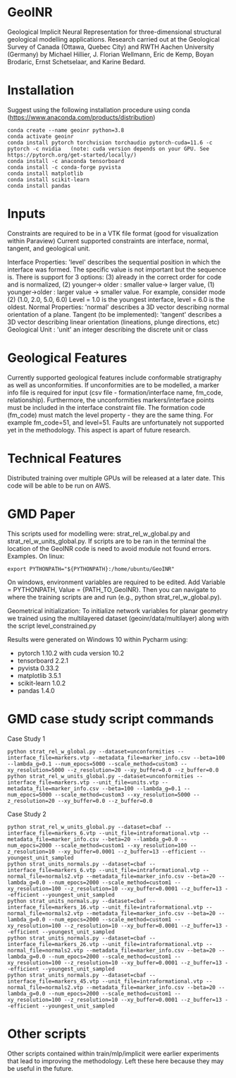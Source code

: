 # GeoINR
Geological Implicit Neural Representation for three-dimensional structural geological modelling applications.
Research carried out at the Geological Survey of Canada (Ottawa, Quebec City) and RWTH Aachen University (Germany) by Michael Hillier, J. Florian Wellmann, Eric de Kemp, Boyan Brodaric, Ernst Schetselaar, and Karine Bedard.

# Installation
Suggest using the following installation procedure using conda (https://www.anaconda.com/products/distribution)
```
conda create --name geoinr python=3.8
conda activate geoinr
conda install pytorch torchvision torchaudio pytorch-cuda=11.6 -c pytorch -c nvidia   (note: cuda version depends on your GPU. See https://pytorch.org/get-started/locally/)
conda install -c anaconda tensorboard
conda install -c conda-forge pyvista
conda install matplotlib
conda install scikit-learn
conda install pandas
```

# Inputs
Constraints are required to be in a VTK file format (good for visualization within Paraview)
Current supported constraints are interface, normal, tangent, and geological unit.

Interface Properties: 'level' describes the sequential position in which the interface was formed. The specific value is not important but the sequence is. There is support for 3 options: (3) already in the correct order for code and is normalized, (2) younger-> older : smaller value-> larger value, (1) younger->older : larger value -> smaller value. For example, consider mode (2) (1.0, 2.0, 5.0, 6.0) Level = 1.0 is the youngest interface, level = 6.0 is the oldest.
Normal Properties: 'normal' describes a 3D vector describing normal orientation of a plane.
Tangent (to be implemented): 'tangent' describes a 3D vector describing linear orientation (lineations, plunge directions, etc)
Geological Unit : 'unit' an integer describing the discrete unit or class 

# Geological Features
Currently supported geological features include conformable stratigraphy as well as unconformities. If unconformities are to be modelled, a marker info file is required for input (csv file - formation/interface name, fm_code, relationship). Furthermore, the unconformities markers/interface points must be included in the interface constraint file. The formation code (fm_code) must match the level property - they are the same thing. For example fm_code=51, and level=51.
Faults are unfortunately not supported yet in the methodology. This aspect is apart of future research.

# Technical Features
Distributed training over multiple GPUs will be released at a later date. This code will be able to be run on AWS.

# GMD Paper
This scripts used for modelling were: strat_rel_w_global.py and strat_rel_w_units_global.py.
If scripts are to be ran in the terminal the location of the GeoINR code is need to avoid module not found errors. 
Examples. On linux:
```
export PYTHONPATH="${PYTHONPATH}:/home/ubuntu/GeoINR"
```
On windows, environment variables are required to be edited. Add Variable = PYTHONPATH, Value = {PATH_TO_GeoINR}.
Then you can navigate to where the training scripts are and run (e.g., python strat_rel_w_global.py).

Geometrical initialization: To initialize network variables for planar geometry we trained using the multilayered dataset (geoinr/data/multilayer) along with the script level_constrained.py

Results were generated on Windows 10 within Pycharm using:

- pytorch 1.10.2 with cuda version 10.2
- tensorboard 2.2.1
- pyvista 0.33.2
- matplotlib 3.5.1
- scikit-learn 1.0.2
- pandas 1.4.0

# GMD case study script commands
Case Study 1
```
python strat_rel_w_global.py --dataset=unconformities --interface_file=markers.vtp --metadata_file=marker_info.csv --beta=100 --lambda_g=0.1 --num_epocs=5000 --scale_method=custom3 --xy_resolution=5000 --z_resolution=20 --xy_buffer=0.0 --z_buffer=0.0
python strat_rel_w_units_global.py --dataset=unconformities --interface_file=markers.vtp --unit_file=units.vtp --metadata_file=marker_info.csv --beta=100 --lambda_g=0.1 --num_epocs=5000 --scale_method=custom3 --xy_resolution=5000 --z_resolution=20 --xy_buffer=0.0 --z_buffer=0.0
```
Case Study 2
```
python strat_rel_w_units_global.py --dataset=cbaf --interface_file=markers_6.vtp --unit_file=intraformational.vtp --metadata_file=marker_info.csv --beta=20 --lambda_g=0.0 --num_epocs=2000 --scale_method=custom1 --xy_resolution=100 --z_resolution=10 --xy_buffer=0.0001 --z_buffer=13 --efficient --youngest_unit_sampled
python strat_units_normals.py --dataset=cbaf --interface_file=markers_6.vtp --unit_file=intraformational.vtp --normal_file=normals2.vtp --metadata_file=marker_info.csv --beta=20 --lambda_g=0.0 --num_epocs=2000 --scale_method=custom1 --xy_resolution=100 --z_resolution=10 --xy_buffer=0.0001 --z_buffer=13 --efficient --youngest_unit_sampled
python strat_units_normals.py --dataset=cbaf --interface_file=markers_16.vtp --unit_file=intraformational.vtp --normal_file=normals2.vtp --metadata_file=marker_info.csv --beta=20 --lambda_g=0.0 --num_epocs=2000 --scale_method=custom1 --xy_resolution=100 --z_resolution=10 --xy_buffer=0.0001 --z_buffer=13 --efficient --youngest_unit_sampled
python strat_units_normals.py --dataset=cbaf --interface_file=markers_26.vtp --unit_file=intraformational.vtp --normal_file=normals2.vtp --metadata_file=marker_info.csv --beta=20 --lambda_g=0.0 --num_epocs=2000 --scale_method=custom1 --xy_resolution=100 --z_resolution=10 --xy_buffer=0.0001 --z_buffer=13 --efficient --youngest_unit_sampled
python strat_units_normals.py --dataset=cbaf --interface_file=markers_45.vtp --unit_file=intraformational.vtp --normal_file=normals2.vtp --metadata_file=marker_info.csv --beta=20 --lambda_g=0.0 --num_epocs=2000 --scale_method=custom1 --xy_resolution=100 --z_resolution=10 --xy_buffer=0.0001 --z_buffer=13 --efficient --youngest_unit_sampled
```
# Other scripts
Other scripts contained within train/mlp/implicit were earlier experiments that lead to improving the methodology. Left these here because they may be useful in the future.